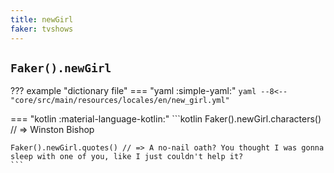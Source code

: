 ```yaml
---
title: newGirl
faker: tvshows
---
```


## `Faker().newGirl`

??? example "dictionary file"
    === "yaml :simple-yaml:"
        ```yaml
        --8<-- "core/src/main/resources/locales/en/new_girl.yml"
        ```

=== "kotlin :material-language-kotlin:"
    ```kotlin
    Faker().newGirl.characters() // => Winston Bishop

    Faker().newGirl.quotes() // => A no-nail oath? You thought I was gonna sleep with one of you, like I just couldn't help it?
    ```
